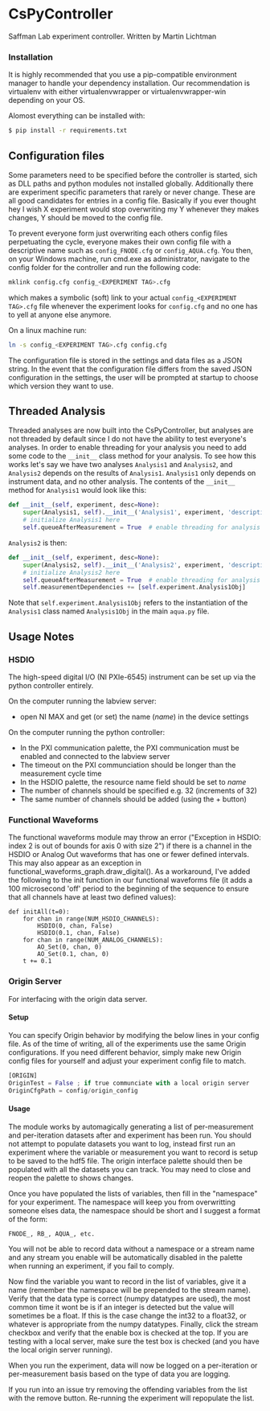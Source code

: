 # CsPyController

Saffman Lab experiment controller.
Written by Martin Lichtman

### Installation

It is highly recommended that you use a pip-compatible environment manager to handle your dependency installation.
Our recommendation is virtualenv with either virtualenvwrapper or virtualenvwrapper-win depending on your OS.

Alomost everything can be installed with:
```bash
$ pip install -r requirements.txt
```
## Configuration files

Some parameters need to be specified before the controller is started, sich as DLL paths and python modules not installed globally.
Additionally there are experiment specific parameters that rarely or never change.
These are all good candidates for entries in a config file.
Basically if you ever thought hey I wish X experiment would stop overwriting my Y whenever they makes changes, Y should be moved to the config file.

To prevent everyone form just overwriting each others config files perpetuating the cycle, everyone makes their own config file with a descriptive name such as `config_FNODE.cfg` or `config_AQUA.cfg`.
You then, on your Windows machine, run cmd.exe as administrator, navigate to the config folder for the controller and run the following code:
```bash
mklink config.cfg config_<EXPERIMENT TAG>.cfg
```
which makes a symbolic (soft) link to your actual `config_<EXPERIMENT TAG>.cfg` file whenever the experiment looks for `config.cfg` and no one has to yell at anyone else anymore.

On a linux machine run:
```bash
ln -s config_<EXPERIMENT TAG>.cfg config.cfg
```

The configuration file is stored in the settings and data files as a JSON string.
In the event that the configuration file differs from the saved JSON configuration in the settings, the user will be prompted at startup to choose which version they want to use.

## Threaded Analysis

Threaded analyses are now built into the CsPyController, but analyses are not threaded by default since I do not have the ability to test everyone's analyses.
In order to enable threading for your analysis you need to add some code to the `__init__` class method for your analysis.
To see how this works let's say we have two analyses `Analysis1` and `Analysis2`, and `Analysis2` depends on the results of `Analysis1`.
`Analysis1` only depends on instrument data, and no other analysis.
The contents of the `__init__` method for `Analysis1` would look like this:
```python
def __init__(self, experiment, desc=None):
    super(Analysis1, self).__init__('Analysis1', experiment, 'description of Analysis1')
    # initialize Analysis1 here
    self.queueAfterMeasurement = True  # enable threading for analysis
```
`Analysis2` is then:
```python
def __init__(self, experiment, desc=None):
    super(Analysis2, self).__init__('Analysis2', experiment, 'description of Analysis2')
    # initialize Analysis2 here
    self.queueAfterMeasurement = True  # enable threading for analysis
    self.measurementDependencies += [self.experiment.Analysis1Obj]
```
Note that `self.experiment.Analysis1Obj` refers to the instantiation of the `Analysis1` class named `Analysis1Obj` in the main `aqua.py` file.

## Usage Notes

### HSDIO
The high-speed digital I/O (NI PXIe-6545) instrument can be set up via the python controller entirely.

On the computer running the labview server:
 * open NI MAX and get (or set) the name (_name_) in the device settings

On the computer running the python controller:
 * In the PXI communication palette, the PXI communication must be enabled and connected to the labview server
 * The timeout on the PXI communciation should be longer than the measurement cycle time
 * In the HSDIO palette, the resource name field should be set to _name_
 * The number of channels should be specified e.g. 32 (increments of 32)
 * The same number of channels should be added (using the + button)

### Functional Waveforms

The functional waveforms module may throw an error ("Exception in HSDIO: index 2 is out of bounds for axis 0 with size 2") if there is a channel in the HSDIO or Analog Out waveforms that has one or fewer defined intervals. This may also appear as an exception in functional_waveforms_graph.draw_digital(). As a workaround, I've added the following to the init function in our functional waveforms file (it adds a 100 microsecond 'off' period to the beginning of the sequence to ensure that all channels have at least two defined values):

```
def initAll(t=0):
    for chan in range(NUM_HSDIO_CHANNELS):
        HSDIO(0, chan, False)
        HSDIO(0.1, chan, False)
    for chan in range(NUM_ANALOG_CHANNELS):
        AO_Set(0, chan, 0)
        AO_Set(0.1, chan, 0)
    t += 0.1
```

### Origin Server
For interfacing with the origin data server.

#### Setup
You can specify Origin behavior by modifying the below lines in your config file. As of the time of writing, all of the experiments use the same Origin configurations. If you need different behavior, simply make new Origin config files for yourself and adjust your experiment config file to match.

```python
[ORIGIN]
OriginTest = False ; if true communciate with a local origin server
OriginCfgPath = config/origin_config
```

#### Usage
The module works by automagically generating a list of per-measurement and per-iteration datasets after and experiment has been run.
You should not attempt to populate datasets you want to log, instead first run an experiment where the variable or measurement you want to record is setup to be saved to the hdf5 file.
The origin interface palette should then be populated with all the datasets you can track.
You may need to close and reopen the palette to shows changes.

Once you have populated the lists of variables, then fill in the "namespace" for your experiment.
The namespace will keep you from overwritting someone elses data, the namespace should be short and I suggest a format of the form:
```
FNODE_, RB_, AQUA_, etc.
```
You will not be able to record data without a namespace or a stream name and any stream you enable will be automatically disabled in the palette when running an experiment, if you fail to comply.

Now find the variable you want to record in the list of variables, give it a name (remember the namespace will be prepended to the stream name).
Verify that the data type is correct (numpy datatypes are used), the most common time it wont be is if an integer is detected but the value will sometimes be a float.
If this is the case change the int32 to a float32, or whatever is appropriate from the numpy datatypes.
Finally, click the stream checkbox and verify that the enable box is checked at the top.
If you are testing with a local server, make sure the test box is checked (and you have the local origin server running).

When you run the experiment, data will now be logged on a per-iteration or per-measurement basis based on the type of data you are logging.

If you run into an issue try removing the offending variables from the list with the remove button.
Re-running the experiment will repopulate the list.
